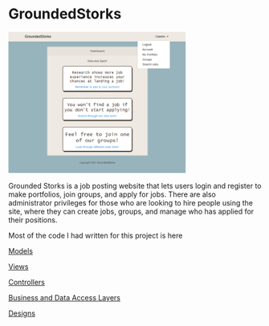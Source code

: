 # GroundedStorks

<img src="https://github.com/Mmohler1/School-Projects/blob/main/GroundedStorks/Design/Screenshot/GS-1.PNG" alt="diagram" width="70%">

<p>Grounded Storks is a job posting website that lets users login and register to make portfolios, join groups, and apply for jobs. There are also administrator privileges for those who are looking to hire people using the site, where they can create jobs, groups, and manage who has applied for their positions.</p>

<p>Most of the code I had written for this project is here</p>

[<p>Models</p>](https://github.com/Mmohler1/School-Projects/tree/main/GroundedStorks/Code/app/Models) 

[<p>Views</p>](https://github.com/Mmohler1/School-Projects/tree/main/GroundedStorks/Code/resources/views)

[<p>Controllers</p>](https://github.com/Mmohler1/School-Projects/tree/main/GroundedStorks/Code/app/Http/Controllers)

[<p>Business and Data Access Layers</p>]( https://github.com/Mmohler1/School-Projects/tree/main/GroundedStorks/Code/app/Services)

[<p>Designs</p>](https://github.com/Mmohler1/School-Projects/tree/main/GroundedStorks/Design)



